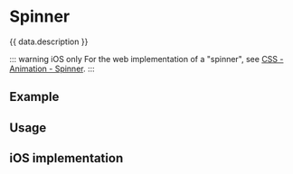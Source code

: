 <script setup>
  import iOS from './ios.md';
  import data from './data.json';
  import { mapFrameworkStatuses } from '../utils.js';
</script>

# Spinner

{{ data.description }}

<components-status v-bind="mapFrameworkStatuses(data.frameworks)" />

::: warning iOS only
For the web implementation of a "spinner", see [CSS - Animation - Spinner](../../foundations/styling/web/animation#spinner).
:::

## Example

<spinner-example />

## Usage

<component-design-guidelines name="Warp - Components / Spinner" link="https://www.figma.com/design/oHBCzDdJxHQ6fmFLYWUltf/WARP---Components-2.0?node-id=900-35603&t=jDaOykQhPf30zVST-0" />

<component-questions />

## iOS implementation

<iOS />
